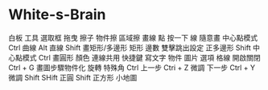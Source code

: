 # White-s-Brain
白板
    工具
        選取框
        拖曳
        擦子
            物件擦
            區域擦
        畫線
            點 按一下
            線 隨意畫
            中心點模式 Ctrl
            曲線 Alt
            直線 Shift
        畫矩形/多邊形
            矩形
            邊數 雙擊跳出設定
            正多邊形 Shift
            中心點模式 Ctrl
        畫圓形
        顏色
        連線共用
        快捷鍵
        寫文字
    物件
        圖片
    選項
        格線
            開啟關閉 Ctrl + G
        畫圖步驟物件化
        旋轉
            特殊角 Ctrl
    上一步
        Ctri + Z
        微調
    下一步
        Ctrl + Y
        微調
    Shift
    SHift 正圓
    Shift 正方形
    小地圖